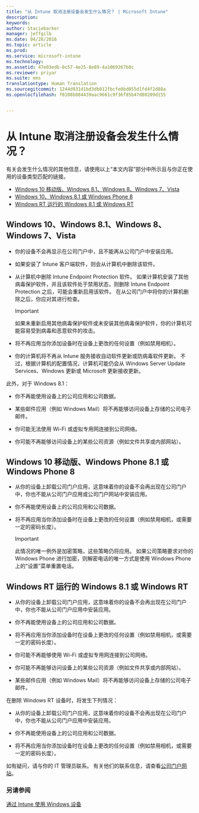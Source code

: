 ```yaml
---
title: "从 Intune 取消注册设备会发生什么情况？ | Microsoft Intune"
description: 
keywords: 
author: Staciebarker
manager: jeffgilb
ms.date: 04/28/2016
ms.topic: article
ms.prod: 
ms.service: microsoft-intune
ms.technology: 
ms.assetid: 47e03edb-0c57-4e25-8e89-4a1069267b8c
ms.reviewer: priyar
ms.suite: ems
translationtype: Human Translation
ms.sourcegitcommit: 1244d931d1bd3db012fbcfe0bd055d1fd4f2d88a
ms.openlocfilehash: f0108b884439aac9661c9f36f85b47d80209d155


---
```



# 从 Intune 取消注册设备会发生什么情况？

有关会发生什么情况的其他信息，请使用以上“本文内容”部分中所示且与你正在使用的设备类型匹配的链接。

- [Windows 10 移动版、Windows 8.1、Windows 8、Windows 7、Vista](#windows-10-mobile--8-1,-windows-8,-windows-7,-vista)
- [Windows 10、Windows 8.1 或 Windows Phone 8](#windows-10--windows-8-1-or-windows-phone-8)
- [Windows RT 运行的 Windows 8.1 或 Windows RT](#windows-rt-running-windows-8-1-or-windows-rt)


## Windows 10、Windows 8.1、Windows 8、Windows 7、Vista

-   你的设备不会再显示在公司门户中，且不能再从公司门户中安装应用。

-   如果安装了 Intune 客户端软件，则会从计算机中删除该软件。

-   从计算机中删除 Intune Endpoint Protection 软件。 如果计算机安装了其他病毒保护软件，并且该软件处于禁用状态，则删除 Intune Endpoint Protection 之后，可能会重新启用该软件。 在从公司门户中将你的计算机删除之后，你应对其进行检查。

    > [!IMPORTANT]
    > 如果未重新启用其他病毒保护软件或未安装其他病毒保护软件，你的计算机可能容易受到病毒和恶意软件的攻击。

-   将不再应用当你添加设备时在设备上更改的任何设置（例如禁用相机）。

-   你的计算机将不再从 Intune 服务接收自动软件更新或防病毒软件更新。 不过，根据计算机的配置情况，计算机可能仍会从 Windows Server Update Services、Windows 更新或 Microsoft 更新接收更新。

此外，对于 Windows 8.1：

-   你不再能使用设备上的公司应用和公司数据。

-   某些邮件应用（例如 Windows Mail）将不再能够访问设备上存储的公司电子邮件。

-   你可能无法使用 Wi-Fi 或虚拟专用网连接到公司网络。

-   你可能不再能够访问设备上的某些公司资源（例如文件共享或内部网站）。

## Windows 10 移动版、Windows Phone 8.1 或 Windows Phone 8

-   从你的设备上卸载公司门户应用，这意味着你的设备不会再出现在公司门户中，你也不能从公司门户应用或公司门户网站中安装应用。

-   你不再能使用设备上的公司应用和公司数据。

-   将不再应用当你添加设备时在设备上更改的任何设置（例如禁用相机，或需要一定的密码长度）。

    > [!IMPORTANT]
    > 此情况的唯一例外是加密策略，这些策略仍将应用。 如果公司策略要求对你的 Windows Phone 进行加密，则解密电话的唯一方式是使用 Windows Phone 上的“设置”菜单重置电话。

## Windows RT 运行的 Windows 8.1 或 Windows RT

-   从你的设备上卸载公司门户应用，这意味着你的设备不会再出现在公司门户中，你也不能从公司门户应用中安装应用。

-   你不再能使用设备上的公司应用和公司数据。

-   将不再应用当你添加设备时在设备上更改的任何设置（例如禁用相机，或需要一定的密码长度）。

-   你可能不再能够使用 Wi-Fi 或虚拟专用网连接到公司网络。

-   你可能不再能够访问设备上的某些公司资源（例如文件共享或内部网站）。

-   某些邮件应用（例如 Windows Mail）将不再能够访问设备上存储的公司电子邮件。

在删除 Windows RT 设备时，将发生下列情况：

-   从你的设备上卸载公司门户应用，这意味着你的设备不会再出现在公司门户中，你也不能从公司门户应用中安装应用。

-   你不再能使用设备上的公司应用和公司数据。

-   将不再应用当你添加设备时在设备上更改的任何设置（例如禁用相机，或需要一定的密码长度）。

如有疑问，请与你的 IT 管理员联系。 有关他们的联系信息，请查看[公司门户网站](http://portal.manage.microsoft.com)。

### 另请参阅
[通过 Intune 使用 Windows 设备](using-your-windows-device-with-intune.md)


<!--HONumber=Jun16_HO4-->


